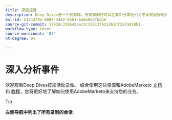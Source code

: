 ```yaml
---
title: 深度挖掘
description: Deep Dives是一个视频库，专家和同行可以在其中分享他们关于如何最好地使用AdobeMarketo的想法和想法。
exl-id: 21242f9e-8084-4482-8461-ba8a9e2fbd26
source-git-commit: 1792dc318643aec2c12613f621361d72a7a918b1
workflow-type: tm+mt
source-wordcount: '83'
ht-degree: 0%

---
```


# 深入分析事件

欢迎观看Deep Dives按需活动录像。 结合使用这些资源和AdobeMarketo [文档](https://experienceleague.adobe.com/docs/marketo-engage.html) 和 [教程](https://experienceleague.adobe.com/docs/marketo-learn/tutorials/overview.html)，您将更好地了解如何使用AdobeMarketo来支持您的业务。

>[!TIP]
>
>**左侧导航中列出了所有录制的会话**.
